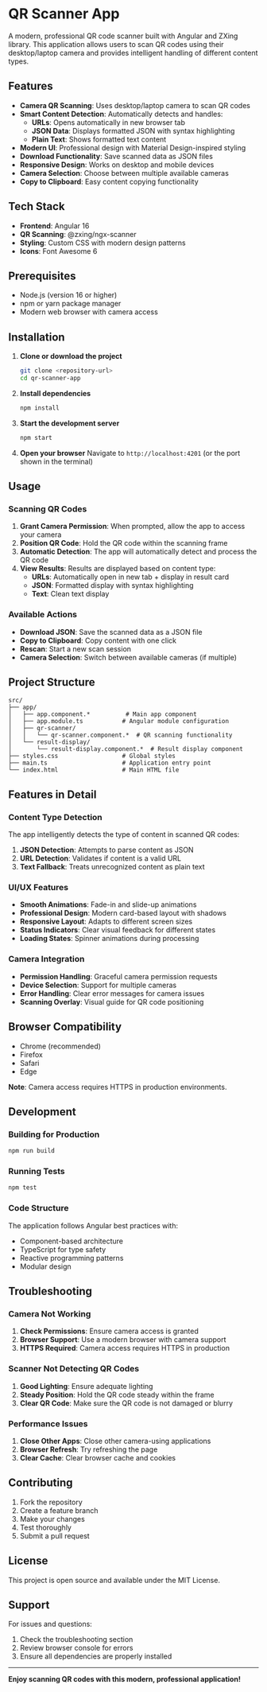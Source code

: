 # QR Scanner App

A modern, professional QR code scanner built with Angular and ZXing library. This application allows users to scan QR codes using their desktop/laptop camera and provides intelligent handling of different content types.

## Features

- **Camera QR Scanning**: Uses desktop/laptop camera to scan QR codes
- **Smart Content Detection**: Automatically detects and handles:
  - **URLs**: Opens automatically in new browser tab
  - **JSON Data**: Displays formatted JSON with syntax highlighting
  - **Plain Text**: Shows formatted text content
- **Modern UI**: Professional design with Material Design-inspired styling
- **Download Functionality**: Save scanned data as JSON files
- **Responsive Design**: Works on desktop and mobile devices
- **Camera Selection**: Choose between multiple available cameras
- **Copy to Clipboard**: Easy content copying functionality

## Tech Stack

- **Frontend**: Angular 16
- **QR Scanning**: @zxing/ngx-scanner
- **Styling**: Custom CSS with modern design patterns
- **Icons**: Font Awesome 6

## Prerequisites

- Node.js (version 16 or higher)
- npm or yarn package manager
- Modern web browser with camera access

## Installation

1. **Clone or download the project**
   ```bash
   git clone <repository-url>
   cd qr-scanner-app
   ```

2. **Install dependencies**
   ```bash
   npm install
   ```

3. **Start the development server**
   ```bash
   npm start
   ```

4. **Open your browser**
   Navigate to `http://localhost:4201` (or the port shown in the terminal)

## Usage

### Scanning QR Codes

1. **Grant Camera Permission**: When prompted, allow the app to access your camera
2. **Position QR Code**: Hold the QR code within the scanning frame
3. **Automatic Detection**: The app will automatically detect and process the QR code
4. **View Results**: Results are displayed based on content type:
   - **URLs**: Automatically open in new tab + display in result card
   - **JSON**: Formatted display with syntax highlighting
   - **Text**: Clean text display

### Available Actions

- **Download JSON**: Save the scanned data as a JSON file
- **Copy to Clipboard**: Copy content with one click
- **Rescan**: Start a new scan session
- **Camera Selection**: Switch between available cameras (if multiple)

## Project Structure

```
src/
├── app/
│   ├── app.component.*          # Main app component
│   ├── app.module.ts           # Angular module configuration
│   ├── qr-scanner/
│   │   └── qr-scanner.component.*  # QR scanning functionality
│   └── result-display/
│       └── result-display.component.*  # Result display component
├── styles.css                  # Global styles
├── main.ts                     # Application entry point
└── index.html                  # Main HTML file
```

## Features in Detail

### Content Type Detection

The app intelligently detects the type of content in scanned QR codes:

1. **JSON Detection**: Attempts to parse content as JSON
2. **URL Detection**: Validates if content is a valid URL
3. **Text Fallback**: Treats unrecognized content as plain text

### UI/UX Features

- **Smooth Animations**: Fade-in and slide-up animations
- **Professional Design**: Modern card-based layout with shadows
- **Responsive Layout**: Adapts to different screen sizes
- **Status Indicators**: Clear visual feedback for different states
- **Loading States**: Spinner animations during processing

### Camera Integration

- **Permission Handling**: Graceful camera permission requests
- **Device Selection**: Support for multiple cameras
- **Error Handling**: Clear error messages for camera issues
- **Scanning Overlay**: Visual guide for QR code positioning

## Browser Compatibility

- Chrome (recommended)
- Firefox
- Safari
- Edge

**Note**: Camera access requires HTTPS in production environments.

## Development

### Building for Production

```bash
npm run build
```

### Running Tests

```bash
npm test
```

### Code Structure

The application follows Angular best practices with:
- Component-based architecture
- TypeScript for type safety
- Reactive programming patterns
- Modular design

## Troubleshooting

### Camera Not Working

1. **Check Permissions**: Ensure camera access is granted
2. **Browser Support**: Use a modern browser with camera support
3. **HTTPS Required**: Camera access requires HTTPS in production

### Scanner Not Detecting QR Codes

1. **Good Lighting**: Ensure adequate lighting
2. **Steady Position**: Hold the QR code steady within the frame
3. **Clear QR Code**: Make sure the QR code is not damaged or blurry

### Performance Issues

1. **Close Other Apps**: Close other camera-using applications
2. **Browser Refresh**: Try refreshing the page
3. **Clear Cache**: Clear browser cache and cookies

## Contributing

1. Fork the repository
2. Create a feature branch
3. Make your changes
4. Test thoroughly
5. Submit a pull request

## License

This project is open source and available under the MIT License.

## Support

For issues and questions:
1. Check the troubleshooting section
2. Review browser console for errors
3. Ensure all dependencies are properly installed

---

**Enjoy scanning QR codes with this modern, professional application!**
